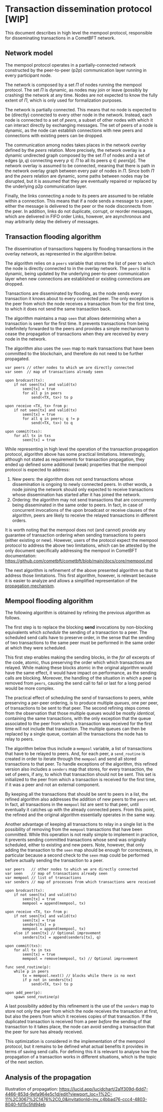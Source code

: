 # Transaction dissemination protocol [WIP]

This document describes in high level the mempool protocol, responsible for
disseminating transactions in a CometBFT network.

## Network model

The mempool protocol operates in a partially-connected network constructed by
the peer-to-peer (p2p) communication layer running in every participant node.

The network is composed by a set $\Pi$ of nodes running the mempool protocol.
The set $\Pi$ is dynamic, as nodes may join or leave (possibly by crashing) the
network at any time.
Nodes are not expected to know the fully extent of $\Pi$, which is only used
for formalization purposes.

The network is partially connected.
This means that no node is expected to be (directly) connected to every other
node in the network.
Instead, each node is connected to a set of $peers$, a subset of other nodes
with which it can interact directly by exchanging messages.
The set of peers of a node is dynamic, as the node can establish connections
with new peers and connections with existing peers can be dropped.

The communication among nodes takes places in the network _overlay_ defined by
the $peers$ relation.
More precisely, the network overlay is a dynamic undirected graph composed by
the set $\Pi$ of nodes and a set of edges $(p, q)$ connecting every $p \in \Pi$
to all its peers $q \in peers[p]$.
The network overlay is assumed to be connected, meaning that there is path in
the network overlay graph between every pair of nodes in $\Pi$.
Since both $\Pi$ and the $peers$ relation are dynamic, some paths between nodes
may be disrupted, but it is assumed that they are eventually repaired or
replaced by the underlying p2p communication layer.

Finally, the links connecting a node to its peers are assumed to be reliable
within a connection.
This means that if a node sends a message to a peer, either the message is
delivered to the peer or the node disconnects from the peer.
In addition, links do not duplicate, corrupt, or reorder messages, which are
delivered in FIFO order
Links, however, are asynchronous and may arbitrarily delay the delivery of
messages.

## Transaction flooding algorithm

The dissemination of transactions happens by flooding transactions in the
overlay network, as represented in the algorithm below.

The algorithm relies on a `peers` variable that stores the list of peer to
which the node is directly connected to in the overlay network.
The `peers` list is dynamic, being updated by the underlying peer-to-peer
communication layer when new connections are established or existing
connections are dropped.

Transactions are disseminated by flooding, as the node sends every transaction
it knows about to every connected peer.
The only exception is the peer from which the node receives a transaction from
for the first time, to which it does not send the same transaction back.

The algorithm maintains a map `seen` that allows determining when a transaction
is seen for the first time.
It prevents transactions from being indefinitely forwarded to the peers and
provides a simple mechanism to cease the propagation of transactions when they
are received by every node in the network.

The algorithm also uses the `seen` map to mark transactions that have been
committed to the blockchain, and therefore do not need to be further
propagated.

```
var peers // other nodes to which we are directly connected
var seen  // map of transactions already seen

upon brodcast(tx):
    if not seen[tx] and valid(tx)
        seen[tx] = true
        for all p in peers
            send(<TX, tx>) to p

upon receive <TX, tx> from p:
    if not seen[tx] and valid(tx)
        seen[tx] = true
        for all q in peers; q != p
            send(<TX, tx>) to q

upon commit(txs):
    for all tx in txs
        seen[tx] = true
```

While representing in high level the operation of the transaction propagation
protocol, algorithm above has some practical limitations.
Interestingly, although not stated as requirements for transaction propagation,
they ended up defined some additional (weak) properties that the mempool
protocol is expected to address:

1. New peers: the algorithm does not send transactions whose dissemination is
   ongoing to newly connected peers.
In other words, a node joining the network should only expected to receive
transactions whose dissemination has started after it has joined the network.
2. Ordering: the algorithm may not send transactions that are concurrently
   being disseminated in the same order to  peers.
In fact, in case of concurrent invocations of the upon broadcast or receive
clauses of the algorithm, peers are likely to receive the relayed transactions
in different orders.

It is worth noting that the mempool does not (and cannot) provide any guarantee
of transaction ordering when sending transactions to peers (either existing or new).
However, users of the protocol expect the mempool protocol to address the above
two limitations, which can be attested by the only document specifically
addressing the mempool in CometBFT documentation:
https://github.com/cometbft/cometbft/blob/main/docs/core/mempool.md

The next algorithm is refinement of the above presented algorithm so that to
address those limitations.
This first algorithm, however, is relevant because it is easier to analyze
and allows a simplified representation of the 
[propagation mechanism](./protocol-abstract.md#analysis-of-the-propagation).

## Mempool flooding algorithm

The following algorithm is obtained by refining the previous algorithm as follows.

The first step is to replace the blocking **send** invocations by non-blocking
equivalents which _schedule_ the sending of a transaction to a peer.
The scheduled send calls have to preserve order, in the sense that the sending
of two transactions to the same peer must be performed in the same order at
which they were scheduled.

This first step enables making the sending blocks, in the _for all_ excerpts of
the code, atomic, thus preserving the order which which transactions are relayed.
While making these blocks atomic in the original algorithm would have the same
effect, it would have impact on performance, as the sending calls are blocking.
Moreover, the handling of the situation in which a peer is removed from
`peers`, causing the send call to fail or last for a long period would be more
complex.

The practical effect of scheduling the send of transactions to peers, while
preserving a per-peer ordering, is to produce multiple _queues_, one per peer,
of transactions to be sent to that peer.
The second refining steps comes from the observation that those multiple queues
would be mostly _identical_, containing the same transactions, with the only
exception that the queue associated to the peer from which a transaction was
received for the first time will not include that transaction.
The multiple queues can then be replaced by a single queue, contain all the
transactions the node has to relay to peers.

The algorithm below thus include a `mempool` variable, a list of transactions
that have to be relayed to peers.
And, for each peer, a `send_routine` is created in order to iterate through the
`mempool` and send all stored transactions to that peer.
To handle exceptions of the algorithm, this refined version also includes a
`senders` map that stores, for every transaction, the set of peers, if any, to
which that transaction should not be sent.
This set is initialized to the peer from which a transaction is received for
the first time, if it was a peer and not an external component.

By keeping all the transactions that should be sent to peers in a list, the
refined algorithm also addresses the addition of new peers to the `peers` set.
In fact, all transactions in the `mempool` list are sent to that peer, until
eventually it catches up with the already connected peers.
From this point, the refined and the original algorithm essentially operates in
the same way.

Another advantage of keeping all transactions to relay in a single list is the
possibility of removing from the `mempool` transactions that have been committed.
While this operation is not really simple to implement in practice, it prevents
sending committed transactions whose send was originally scheduled, either to
existing and new peers.
Note, however, that only adding the transaction to the `seen` map should be
enough for correctness, in particular because a second check to the `seen` map
could be performed before actually sending the transaction to a peer.


```
var peers   // other nodes to which we are directly connected
var seen    // map of transactions already seen
var mempool // list of transactions
var senders // map of processes from which transactions were received

upon brodcast(tx):
    if not seen[tx] and valid(tx)
        seen[tx] = true
        mempool = append(mempool, tx)

upon receive <TX, tx> from p:
    if not seen[tx] and valid(tx)
        seen[tx] = true
        senders[tx] = p
        mempool = append(mempool, tx)
    else if seen[tx] // Optional improvement
        senders[tx] = append(senders[tx], q)

upon commit(txs):
    for all tx in txs
        seen[tx] = true
        mempool = remove(mempool, tx) // Optional improvement

func send_routine(p):
    while p in peers
        tx = mempool.next() // blocks while there is no next
        if p not in senders[tx]
            send(<TX, tx>) to p

upon add_peer(p):
    spawn send_routine(p)

```

A last possibility added by this refinement is the use of the `senders` map to
store not only the peer from which the node receives the transaction at first,
but also the peers from which it receives copies of that transaction.
If the duplicated transaction is received from a peer _before_ the sending of
that transaction to it takes place, the node can avoid sending a transaction
that the peer for sure has already received.

This optimization is considered in the implementation of the mempool protocol,
but it remains to be defined what actual benefits it provides in terms of
saving send calls.
For defining this it is relevant to analyse how the propagation of a
transaction works in different situations, which is the topic of the next section.


## Analysis of the propagation


Illustration of propagation: https://lucid.app/lucidchart/2a1f309d-6dd7-4466-853d-9efa964e5c1d/edit?viewport_loc=1%2C-11%2C3067%2C1476%2C0_0&invitationId=inv_c4bbad76-ccc4-4803-8040-fd15c5fd94eb

